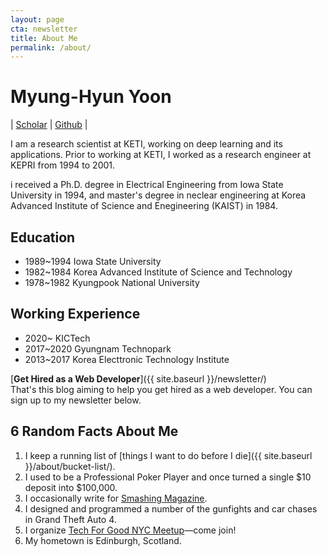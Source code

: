```yaml
---
layout: page
cta: newsletter
title: About Me
permalink: /about/
---
```


# Myung-Hyun Yoon
| [Scholar](https://scholar.google.com/citations?user=DK7SHI8AAAAJ&hl=ko) | [Github](https://mhyoon1.github.io/) |

I am a research scientist at KETI, working on deep learning and its applications. 
Prior to working at KETI, I worked as a research engineer at KEPRI from 1994 to 2001.

i received a Ph.D. degree in Electrical Engineering from Iowa State University in 1994, and master's degree in neclear engineering at Korea Advanced Institute of Science and Enegineering (KAIST) in 1984.

## Education

* 1989~1994 Iowa State University
* 1982~1984 Korea Advanced Institute of Science and Technology
* 1978~1982 Kyungpook National University

## Working Experience

* 2020~ KICTech
* 2017~2020 Gyungnam Technopark
* 2013~2017 Korea Electtronic Technology Institute

[**Get Hired as a Web Developer**]({{ site.baseurl }}/newsletter/)  
That's this blog aiming to help you get hired as a web developer. You can sign up to my newsletter below.

## 6 Random Facts About Me

1. I keep a running list of [things I want to do before I die]({{ site.baseurl }}/about/bucket-list/).
2. I used to be a Professional Poker Player and once turned a single $10 deposit into $100,000.
3. I occasionally write for [Smashing Magazine](http://www.smashingmagazine.com/author/barryclark/?rel=author).
4. I designed and programmed a number of the gunfights and car chases in Grand Theft Auto 4.
5. I organize [Tech For Good NYC Meetup](http://www.meetup.com/Tech-For-Good-NYC/)—come join!
6. My hometown is Edinburgh, Scotland.

